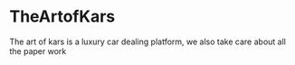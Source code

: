 # TheArtofKars
The art of kars is a luxury car dealing platform, we also take care about all the paper work
